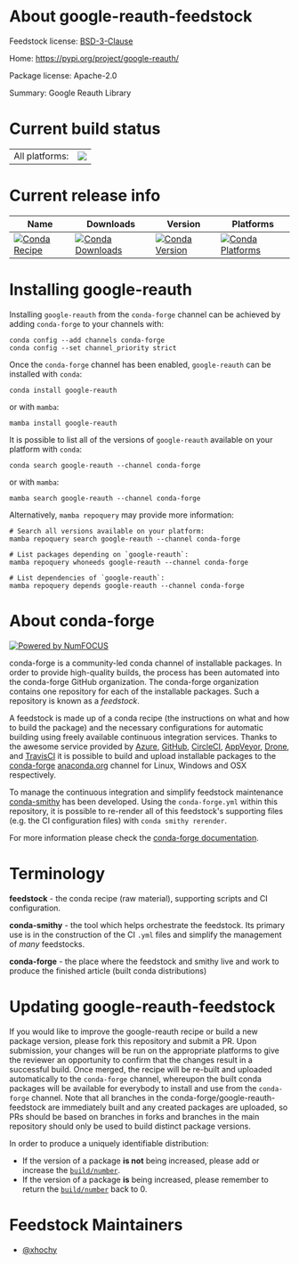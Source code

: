 About google-reauth-feedstock
=============================

Feedstock license: [BSD-3-Clause](https://github.com/conda-forge/google-reauth-feedstock/blob/main/LICENSE.txt)

Home: https://pypi.org/project/google-reauth/

Package license: Apache-2.0

Summary: Google Reauth Library

Current build status
====================


<table><tr><td>All platforms:</td>
    <td>
      <a href="https://dev.azure.com/conda-forge/feedstock-builds/_build/latest?definitionId=9604&branchName=main">
        <img src="https://dev.azure.com/conda-forge/feedstock-builds/_apis/build/status/google-reauth-feedstock?branchName=main">
      </a>
    </td>
  </tr>
</table>

Current release info
====================

| Name | Downloads | Version | Platforms |
| --- | --- | --- | --- |
| [![Conda Recipe](https://img.shields.io/badge/recipe-google--reauth-green.svg)](https://anaconda.org/conda-forge/google-reauth) | [![Conda Downloads](https://img.shields.io/conda/dn/conda-forge/google-reauth.svg)](https://anaconda.org/conda-forge/google-reauth) | [![Conda Version](https://img.shields.io/conda/vn/conda-forge/google-reauth.svg)](https://anaconda.org/conda-forge/google-reauth) | [![Conda Platforms](https://img.shields.io/conda/pn/conda-forge/google-reauth.svg)](https://anaconda.org/conda-forge/google-reauth) |

Installing google-reauth
========================

Installing `google-reauth` from the `conda-forge` channel can be achieved by adding `conda-forge` to your channels with:

```
conda config --add channels conda-forge
conda config --set channel_priority strict
```

Once the `conda-forge` channel has been enabled, `google-reauth` can be installed with `conda`:

```
conda install google-reauth
```

or with `mamba`:

```
mamba install google-reauth
```

It is possible to list all of the versions of `google-reauth` available on your platform with `conda`:

```
conda search google-reauth --channel conda-forge
```

or with `mamba`:

```
mamba search google-reauth --channel conda-forge
```

Alternatively, `mamba repoquery` may provide more information:

```
# Search all versions available on your platform:
mamba repoquery search google-reauth --channel conda-forge

# List packages depending on `google-reauth`:
mamba repoquery whoneeds google-reauth --channel conda-forge

# List dependencies of `google-reauth`:
mamba repoquery depends google-reauth --channel conda-forge
```


About conda-forge
=================

[![Powered by
NumFOCUS](https://img.shields.io/badge/powered%20by-NumFOCUS-orange.svg?style=flat&colorA=E1523D&colorB=007D8A)](https://numfocus.org)

conda-forge is a community-led conda channel of installable packages.
In order to provide high-quality builds, the process has been automated into the
conda-forge GitHub organization. The conda-forge organization contains one repository
for each of the installable packages. Such a repository is known as a *feedstock*.

A feedstock is made up of a conda recipe (the instructions on what and how to build
the package) and the necessary configurations for automatic building using freely
available continuous integration services. Thanks to the awesome service provided by
[Azure](https://azure.microsoft.com/en-us/services/devops/), [GitHub](https://github.com/),
[CircleCI](https://circleci.com/), [AppVeyor](https://www.appveyor.com/),
[Drone](https://cloud.drone.io/welcome), and [TravisCI](https://travis-ci.com/)
it is possible to build and upload installable packages to the
[conda-forge](https://anaconda.org/conda-forge) [anaconda.org](https://anaconda.org/)
channel for Linux, Windows and OSX respectively.

To manage the continuous integration and simplify feedstock maintenance
[conda-smithy](https://github.com/conda-forge/conda-smithy) has been developed.
Using the ``conda-forge.yml`` within this repository, it is possible to re-render all of
this feedstock's supporting files (e.g. the CI configuration files) with ``conda smithy rerender``.

For more information please check the [conda-forge documentation](https://conda-forge.org/docs/).

Terminology
===========

**feedstock** - the conda recipe (raw material), supporting scripts and CI configuration.

**conda-smithy** - the tool which helps orchestrate the feedstock.
                   Its primary use is in the construction of the CI ``.yml`` files
                   and simplify the management of *many* feedstocks.

**conda-forge** - the place where the feedstock and smithy live and work to
                  produce the finished article (built conda distributions)


Updating google-reauth-feedstock
================================

If you would like to improve the google-reauth recipe or build a new
package version, please fork this repository and submit a PR. Upon submission,
your changes will be run on the appropriate platforms to give the reviewer an
opportunity to confirm that the changes result in a successful build. Once
merged, the recipe will be re-built and uploaded automatically to the
`conda-forge` channel, whereupon the built conda packages will be available for
everybody to install and use from the `conda-forge` channel.
Note that all branches in the conda-forge/google-reauth-feedstock are
immediately built and any created packages are uploaded, so PRs should be based
on branches in forks and branches in the main repository should only be used to
build distinct package versions.

In order to produce a uniquely identifiable distribution:
 * If the version of a package **is not** being increased, please add or increase
   the [``build/number``](https://docs.conda.io/projects/conda-build/en/latest/resources/define-metadata.html#build-number-and-string).
 * If the version of a package **is** being increased, please remember to return
   the [``build/number``](https://docs.conda.io/projects/conda-build/en/latest/resources/define-metadata.html#build-number-and-string)
   back to 0.

Feedstock Maintainers
=====================

* [@xhochy](https://github.com/xhochy/)

